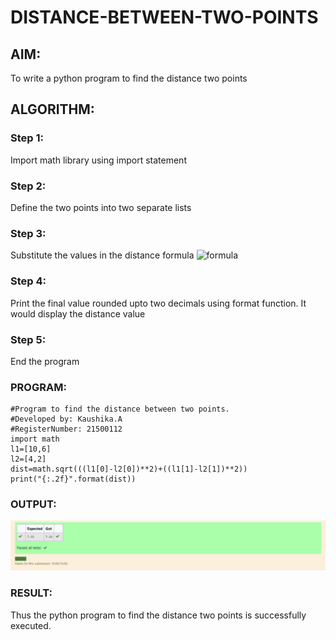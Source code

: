 # DISTANCE-BETWEEN-TWO-POINTS

## AIM:
To write a python program to find the distance two  points
## ALGORITHM:
### Step 1: 
Import math library using import statement
### Step 2: 
Define the two points into two separate lists
### Step 3: 
Substitute the values in the distance formula ![formula](formula.jpg)
### Step 4:
Print the final value rounded upto two decimals using format function. It would display the distance value
### Step 5:
End the program 
### PROGRAM:
~~~
#Program to find the distance between two points.
#Developed by: Kaushika.A
#RegisterNumber: 21500112
import math
l1=[10,6]
l2=[4,2]
dist=math.sqrt(((l1[0]-l2[0])**2)+((l1[1]-l2[1])**2))
print("{:.2f}".format(dist))
~~~

### OUTPUT:
![GitHub Logo](output.png)

### RESULT:
Thus the python program to find the distance two points is successfully executed.